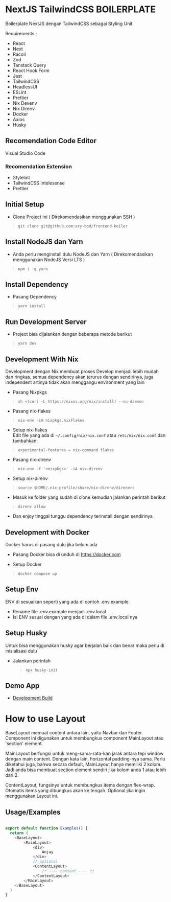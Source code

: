 # NextJS TailwindCSS BOILERPLATE

Boilerplate NextJS dengan TailwindCSS sebagai Styling Unit

Requirements :

- React
- Next
- Racoil
- Zod
- Tanstack Query
- React Hook Form
- Jest
- TailwindCSS
- HeadlessUI
- ESLint
- Prettier
- Nix Devenv
- Nix Direnv
- Docker
- Axios
- Husky

## Recomendation Code Editor

Visual Studio Code

### Recomendation Extension

- Stylelint
- TailwindCSS Intelesense
- Prettier

## Initial Setup

- Clone Project ini ( Direkomendasikan menggunakan SSH )

> `git clone git@github.com:ary-bod/frontend-boiler`

## Install NodeJS dan Yarn

- Anda perlu menginstall dulu NodeJS dan Yarn ( Direkomendasikan menggunakan NodeJS Versi LTS )

> `npm i -g yarn`

## Install Dependency

- Pasang Dependency

> `yarn install`

## Run Development Server

- Project bisa dijalankan dengan beberapa metode berikut

> `yarn dev`

## Development With Nix

Development dengan Nix membuat proses Develop menjadi lebih mudah dan ringkas, semua dependency akan terurus dengan sendirinya, juga independent artinya tidak akan menggangu environment yang lain

- Pasang Nixpkgs

> `sh <(curl -L https://nixos.org/nix/install) --no-daemon`

- Pasang nix-flakes

> `nix-env -iA nixpkgs.nixFlakes`

- Setup nix-flakes \
  Edit file yang ada di `~/.config/nix/nix.conf` atau `/etc/nix/nix.conf` dan tambahkan:

> `experimental-features = nix-command flakes`

- Pasang nix-direnv

> `nix-env -f '<nixpkgs>' -iA nix-direnv`

- Setup nix-direnv

> `source $HOME/.nix-profile/share/nix-direnv/direnvrc`

- Masuk ke folder yang sudah di clone kemudian jalankan perintah berikut

> `direnv allow`

- Dan enjoy tinggal tunggu dependency terinstall dengan sendirinya

## Development with Docker

Docker harus di pasang dulu jika belum ada

- Pasang Docker bisa di unduh di https://docker.com

- Setup Docker

> `docker compose up`

## Setup Env

ENV di sesuaikan seperti yang ada di contoh .env.example

- Rename file .env.example menjadi .env.local
- Isi ENV sesuai dengan yang ada di dalam file .env.local nya

## Setup Husky

Untuk bisa menggunakan husky agar berjalan baik dan benar maka perlu di inisialisasi dulu

- Jalankan perintah
  > `npx husky-init`

## Demo App

- [Development Build](https://frontend-boiler-three.vercel.app/)


# How to use Layout
BaseLayout memuat content antara lain, yaitu Navbar dan Footer. Component ini digunakan untuk membungkus component MainLayout atau 'section' element.

MainLayout berfungsi untuk meng-sama-rata-kan jarak antara tepi window dengan main content. Dengan kata lain, horizontal padding-nya sama. Perlu diketahui juga, bahwa secara default, MainLayout hanya memiliki 2 kolom. Jadi anda bisa membuat section element sendiri jika kolom anda 1 atau lebih dari 2.

ContentLayout, fungsinya untuk membungkus items dengan flex-wrap. Otomatis items yang dibungkus akan ke tengah. Optional jika ingin menggunakan Layout ini.


## Usage/Examples

```typescript

export default function Examples() {
  return (
    <BaseLayout>
        <MainLayout>
            <div>
                Anjay
            </div>
            // optional
            <ContentLayout>
                /* ---- content ---- */ 
            </ContentLayout>
        </MainLayout>
    </BaseLayout>
  )
}

```

